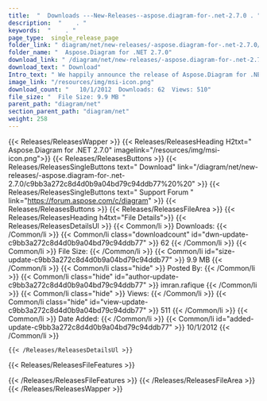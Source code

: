 ```yaml
---
title:  "  Downloads ---New-Releases--aspose.diagram-for-.net-2.7.0 . " 
description:  "    . " 
keywords:  "    . " 
page_type:  single_release_page
folder_link: " diagram/net/new-releases/-aspose.diagram-for-.net-2.7.0/"
folder_name: "  Aspose.Diagram for .NET 2.7.0"
download_link: " /diagram/net/new-releases/-aspose.diagram-for-.net-2.7.0/c9bb3a272c8d4d0b9a04bd79c94ddb77"
download_text: " Download"
Intro_text: " We happily announce the release of Aspose.Diagram for .NET 2.7.0. This release i..."
image_link: "/resources/img/msi-icon.png"
download_count: "   10/1/2012  Downloads: 62  Views: 510"
file_size: "  File Size: 9.9 MB "
parent_path: "diagram/net"
section_parent_path: "diagram/net"
weight: 258
---
```


{{< Releases/ReleasesWapper >}}
  {{< Releases/ReleasesHeading H2txt="  Aspose.Diagram for .NET 2.7.0" imagelink="/resources/img/msi-icon.png">}}
  {{< Releases/ReleasesButtons >}}
    {{< Releases/ReleasesSingleButtons text=" Download" link="/diagram/net/new-releases/-aspose.diagram-for-.net-2.7.0/c9bb3a272c8d4d0b9a04bd79c94ddb77%20%20" >}}
    {{< Releases/ReleasesSingleButtons text=" Support Forum " link="https://forum.aspose.com/c/diagram" >}}
  {{< Releases/ReleasesButtons >}}
  {{< Releases/ReleasesFileArea >}}
    {{< Releases/ReleasesHeading h4txt="File Details">}}
    {{< Releases/ReleasesDetailsUl >}}
            {{< Common/li  >}} Downloads: {{< /Common/li >}} 
      {{< Common/li class="downloadcount" id="dwn-update-c9bb3a272c8d4d0b9a04bd79c94ddb77" >}} 62 {{< /Common/li >}} 
      {{< Common/li  >}} File Size: {{< /Common/li >}} 
      {{< Common/li id="size-update-c9bb3a272c8d4d0b9a04bd79c94ddb77" >}} 9.9 MB {{< /Common/li >}} 
      {{< Common/li  class="hide" >}} Posted By: {{< /Common/li >}} 
      {{< Common/li class="hide" id="author-update-c9bb3a272c8d4d0b9a04bd79c94ddb77" >}} imran.rafique {{< /Common/li >}} 
      {{< Common/li class="hide"  >}} Views: {{< /Common/li >}} 
      {{< Common/li class="hide" id="view-update-c9bb3a272c8d4d0b9a04bd79c94ddb77" >}} 511 {{< /Common/li >}} 
      {{< Common/li  >}} Date Added: {{< /Common/li >}} 
      {{< Common/li id="added-update-c9bb3a272c8d4d0b9a04bd79c94ddb77" >}} 10/1/2012 {{< /Common/li >}} 

    {{< /Releases/ReleasesDetailsUl >}}

  {{< Releases/ReleasesFileFeatures >}}
      
  {{< /Releases/ReleasesFileFeatures >}}
 {{< /Releases/ReleasesFileArea >}}
{{< /Releases/ReleasesWapper >}}


